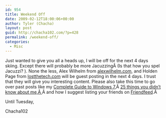 ```yaml
---
id: 954
title: Weekend Off
date: 2009-02-12T18:00:06+00:00
author: Tyler (Chacha)
layout: post
guid: http://chacha102.com/?p=428
permalink: /weekend-off/
categories:
  - Misc
---
```

Just wanted to give you all a heads up, I will be off for the next 4 days skiing. Except there will probably be more JacuzzingÂ (Is that how you spel Jacuzzi? ). None the less, Alex Wilhelm from [alexwilhelm.com](http://alexwilhelm.com), and Holden Page from [lostthetech.com](http://lostthetech.com) will be guest posting in the next 4 days. I trust that they will give you interesting content. Please also take this time to go over past posts like my [Complete Guide to Windows 7,](http://tandmnews.wordpress.com/2009/02/07/a-preview-to-the-complete-guide-to-windows-7-2/)Â [25 things you didn&#8217;t know about me,Â ](http://chacha102.com/2009/01/19/25-things-about-you-and-me/)Â and how I suggest listing your friends on [Friendfeed](http://chacha102.com/2008/12/29/lists-of-friends-and-lists-of-feeds/).Â 

Until Tuesday,

Chacha102